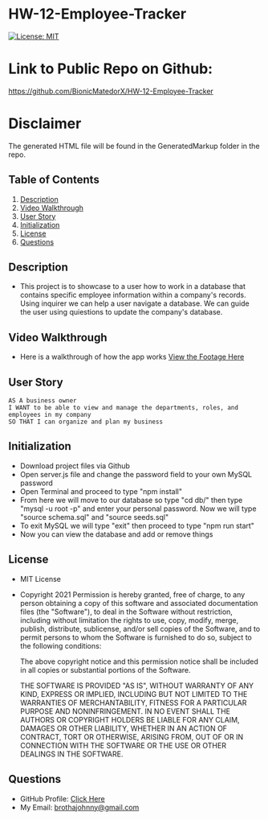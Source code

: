 # HW-12-Employee-Tracker
[![License: MIT](https://img.shields.io/badge/License-MIT-yellow.svg)](https://opensource.org/licenses/MIT)

# Link to Public Repo on Github:
https://github.com/BionicMatedorX/HW-12-Employee-Tracker
# Disclaimer
The generated HTML file will be found in the GeneratedMarkup folder in the repo.
## Table of Contents
1. [Description](#Description)
2. [Video Walkthrough](#Installation)
3. [User Story](#User-Story)
4. [Initialization](#Contributing-Guidelines)
5. [License](#License)
6. [Questions](#Questions)
## Description
- This project is to showcase to a user how to work in a database that contains specific employee information within a company's records. Using inquirer we can help a user navigate a database. We can guide the user using quiestions to update the company's database.
## Video Walkthrough
- Here is a walkthrough of how the app works
  <a target="_blank" href="https://watch.screencastify.com/v/Qb2YToN6wR4uR6kPchnk">View the Footage Here</a>
## User Story
    AS A business owner
    I WANT to be able to view and manage the departments, roles, and employees in my company
    SO THAT I can organize and plan my business

## Initialization
- Download project files via Github
- Open server.js file and change the password field to your own MySQL password
- Open Terminal and proceed to type "npm install"
- From here we will move to our database so type "cd db/" then type "mysql -u root -p" and enter your personal password. Now we will type "source schema.sql" and "source seeds.sql" 
- To exit MySQL we will type "exit" then proceed to type "npm run start"
- Now you can view the database and add or remove things
## License
- MIT License
- Copyright 2021
    Permission is hereby granted, free of charge, to any person obtaining a copy of this software and associated documentation files (the "Software"), to deal in the Software without restriction, including without limitation the rights to use, copy, modify, merge, publish, distribute, sublicense, and/or sell copies of the Software, and to permit persons to whom the Software is furnished to do so, subject to the following conditions:
    
    The above copyright notice and this permission notice shall be included in all copies or substantial portions of the Software.
    
    THE SOFTWARE IS PROVIDED "AS IS", WITHOUT WARRANTY OF ANY KIND, EXPRESS OR IMPLIED, INCLUDING BUT NOT LIMITED TO THE WARRANTIES OF MERCHANTABILITY, FITNESS FOR A PARTICULAR PURPOSE AND NONINFRINGEMENT. IN NO EVENT SHALL THE AUTHORS OR COPYRIGHT HOLDERS BE LIABLE FOR ANY CLAIM, DAMAGES OR OTHER LIABILITY, WHETHER IN AN ACTION OF CONTRACT, TORT OR OTHERWISE, ARISING FROM, OUT OF OR IN CONNECTION WITH THE SOFTWARE OR THE USE OR OTHER DEALINGS IN THE SOFTWARE.
## Questions
- GitHub Profile: <a href="https://github.com/BionicMatedorX">Click Here</a><br>
- My Email: brothajohnny@gmail.com<br>